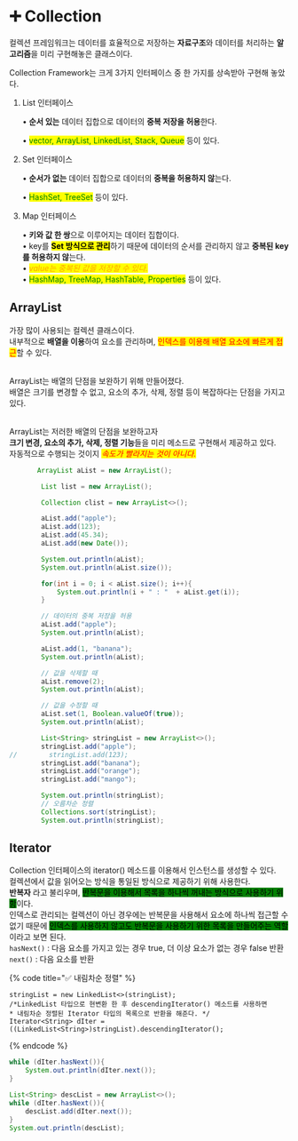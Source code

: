 # ➕ Collection

컬렉션 프레임워크는 데이터를 효율적으로 저장하는 **자료구조**와&#x20;데이터를 처리하는 **알고리즘**을 미리 구현해놓은 클래스이다.

Collection Framework는 크게 3가지 인터페이스 중 한 가지를 상속받아 구현해 놓았다.

1.  List 인터페이스

    •   **순서 있는** 데이터 집합으로 데이터의 **중복 저장을 허용**한다.

    •   <mark style="color:green;">vector, ArrayList, LinkedList, Stack, Queue</mark> 등이 있다.


2.  Set 인터페이스

    •  **순서가 없는** 데이터 집합으로 데이터의 **중복을 허용하지 않**는다.

    •  <mark style="color:green;">HashSet, TreeSet</mark> 등이 있다.


3.  Map 인터페이스

    •  **키와 값 한 쌍**으로 이루어지는 데이터 집합이다.    \
    •  key를 <mark style="background-color:yellow;">**Set 방식으로 관리**</mark>하기 때문에 데이터의 순서를 관리하지 않고 **중복된 key를 허용하지 않**는다.    \
    •  _<mark style="color:orange;">value는 중복된 값을 저장할 수 있다.</mark>_    \
    •  <mark style="color:green;">HashMap, TreeMap, HashTable, Properties</mark> 등이 있다.

## ArrayList

가장 많이 사용되는 컬렉션 클래스이다.\
내부적으로 **배열을 이용**하여 요소를 관리하며, <mark style="color:red;">인덱스를 이용해 배열 요소에 빠르게 접근</mark>할 수 있다.

\
ArrayList는 배열의 단점을 보완하기 위해 만들어졌다.\
배열은 크기를 변경할 수 없고, 요소의 추가, 삭제, 정렬 등이 복잡하다는 단점을 가지고 있다.

\
ArrayList는 저러한 배열의 단점을 보완하고자\
**크기 변경, 요소의 추가, 삭제, 정렬 기능**들을 미리 메소드로 구현해서 제공하고 있다.\
자동적으로 수행되는 것이지 _<mark style="color:red;">속도가 빨라지는 것이 아니다.</mark>_

```java
       ArrayList aList = new ArrayList();

        List list = new ArrayList();

        Collection clist = new ArrayList<>();

        aList.add("apple");
        aList.add(123);
        aList.add(45.34);
        aList.add(new Date());

        System.out.println(aList);
        System.out.println(aList.size());

        for(int i = 0; i < aList.size(); i++){
            System.out.println(i + " : "  + aList.get(i));
        }

        // 데이터의 중복 저장을 허용
        aList.add("apple");
        System.out.println(aList);

        aList.add(1, "banana");
        System.out.println(aList);

        // 값을 삭제할 때
        aList.remove(2);
        System.out.println(aList);

        // 값을 수정할 때
        aList.set(1, Boolean.valueOf(true));
        System.out.println(aList);

        List<String> stringList = new ArrayList<>();
        stringList.add("apple");
//        stringList.add(123);
        stringList.add("banana");
        stringList.add("orange");
        stringList.add("mango");

        System.out.println(stringList);
        // 오름차순 정렬
        Collections.sort(stringList);
        System.out.println(stringList);
```

## Iterator

Collection 인터페이스의 iterator() 메소드를 이용해서 인스턴스를 생성할 수 있다.\
컬렉션에서 값을 읽어오는 방식을 통일된 방식으로 제공하기 위해 사용한다.\
**반복자** 라고 불리우며, <mark style="background-color:green;">반복문을 이용해서 목록을 하나씩 꺼내는 방식으로 사용하기 위함</mark>이다.\
인덱스로 관리되는 컬렉션이 아닌 경우에는 반복문을 사용해서 요소에 하나씩 접근할 수 없기 때문에&#x20;<mark style="background-color:green;">인덱스를 사용하지 않고도 반복문을 사용하기 위한 목록을 만들어주는 역할</mark>이라고 보면 된다.\
`hasNext()` : 다음 요소를 가지고 있는 경우 true, 더 이상 요소가 없는 경우 false 반환\
`next()` : 다음 요소를 반환

{% code title="✅ 내림차순 정렬" %}
```markup
stringList = new LinkedList<>(stringList);
/*LinkedList 타입으로 현변환 한 후 descendingIterator() 메소드를 사용하면
* 내림차순 정렬된 Iterator 타입의 목록으로 반환을 해준다. */
Iterator<String> dIter = ((LinkedList<String>)stringList).descendingIterator();
```
{% endcode %}

```java
while (dIter.hasNext()){
    System.out.println(dIter.next());
}

List<String> descList = new ArrayList<>();
while (dIter.hasNext()){
    descList.add(dIter.next());
}
System.out.println(descList);
```
